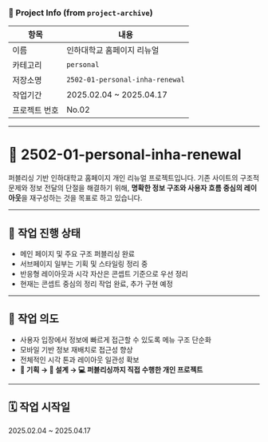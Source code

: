 ### 📘 Project Info (from `project-archive`)

| 항목 | 내용 |
|------|------|
| 이름 | 인하대학교 홈페이지 리뉴얼 |
| 카테고리 | `personal` |
| 저장소명 | `2502-01-personal-inha-renewal` |
| 작업기간 | 2025.02.04 ~ 2025.04.17 |
| 프로젝트 번호 | No.02 |

---

# 🌙 2502-01-personal-inha-renewal

퍼블리싱 기반 인하대학교 홈페이지 개인 리뉴얼 프로젝트입니다.
기존 사이트의 구조적 문제와 정보 전달의 단절을 해결하기 위해,
**명확한 정보 구조와 사용자 흐름 중심의 레이아웃**을 재구성하는 것을 목표로 하고 있습니다.

---

## 🚧 작업 진행 상태

- 메인 페이지 및 주요 구조 퍼블리싱 완료
- 서브페이지 일부는 기획 및 스타일링 정리 중
- 반응형 레이아웃과 시각 자산은 콘셉트 기준으로 우선 정리
- 현재는 콘셉트 중심의 정리 작업 완료, 추가 구현 예정

---

## 📌 작업 의도

- 사용자 입장에서 정보에 빠르게 접근할 수 있도록 메뉴 구조 단순화
- 모바일 기반 정보 재배치로 접근성 향상
- 전체적인 시각 톤과 레이아웃 일관성 확보
- **🧩 기획 → 📐 설계 → 💻 퍼블리싱까지 직접 수행한 개인 프로젝트**

---

## 🗓️ 작업 시작일

2025.02.04 ~ 2025.04.17
